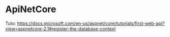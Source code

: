 # ApiNetCore
Tuto: https://docs.microsoft.com/en-us/aspnet/core/tutorials/first-web-api?view=aspnetcore-2.1#register-the-database-context